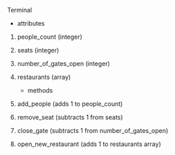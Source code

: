 Terminal

   * attributes

1. people_count (integer)
2. seats (integer)
3. number_of_gates_open (integer)
4. restaurants (array)

   * methods

1. add_people (adds 1 to people_count)
2. remove_seat (subtracts 1 from seats)
3. close_gate (subtracts 1 from number_of_gates_open)
4. open_new_restaurant (adds 1 to restaurants array)





#
